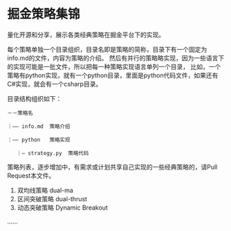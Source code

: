 # 掘金策略集锦

量化开源和分享，展示各类经典策略在掘金平台下的实现。

每个策略单独一个目录组织，目录名即是策略的简称，目录下有一个固定为info.md的文件，内容为策略的介绍。
然后有并行的策略略实现，因为一些语言下的实现可能是一批文件，所以把每一种策略实现语言单列一个目录，
比如，一个策略有python实现，就有一个python目录，里面是python代码文件，如果还有C#实现，就会有一个csharp目录。


目录结构组织如下：


    －－策略名
  
    ｜—— info.md  策略介绍
    
    ｜—— python   策略实现
    
       ｜— strategy.py  策略代码

策略列表，逐步增加中，有需求或计划共享自己实现的一些经典策略的，请Pull Request本文件。

1. 双均线策略 dual-ma
2. 区间突破策略 dual-thrust 
3. 动态突破策略 Dynamic Breakout

 ...... 